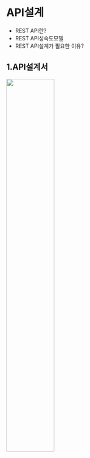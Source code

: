 # API설계
- REST API란?
- REST API성숙도모델
- REST API설계가 필요한 이유?

## 1.API설계서    
 <img src="../img/api.png" width="50%">
 
